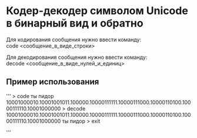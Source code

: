 # Кодер-декодер символом Unicode в бинарный вид и обратно

Для кодирования сообщения нужно ввести команду:  
code <сообщение_в_виде_строки>  
  
Для декодирования сообщения нужно ввести команду:  
decode <сообщение_в_виде_нулей_и_единиц>  
  
## Пример использования
  
'''
\> code ты пидор
10001000010.10001001011.100000.10000111111.10000111000.10000110100.10000111110.10001000000
\> decode 10001000010.10001001011.100000.10000111111.10000111000.10000110100.10000111110.10001000000
ты пидор
\> exit

'''
